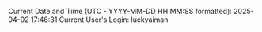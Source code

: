 Current Date and Time (UTC - YYYY-MM-DD HH:MM:SS formatted): 2025-04-02 17:46:31
Current User's Login: luckyaiman
